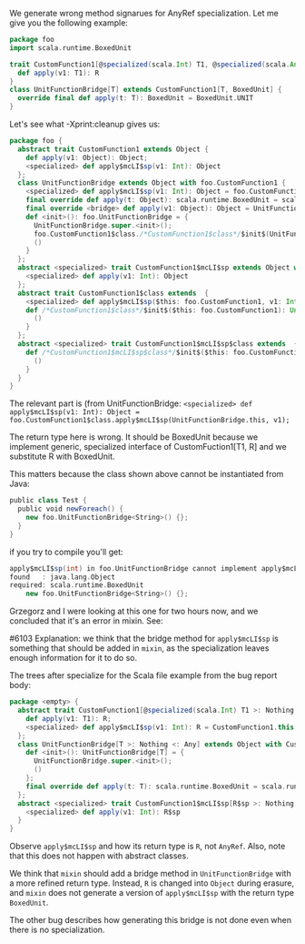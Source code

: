 We generate wrong method signarues for AnyRef specialization. Let me give you the following example:
```scala
package foo
import scala.runtime.BoxedUnit

trait CustomFunction1[@specialized(scala.Int) T1, @specialized(scala.AnyRef) R] extends AnyRef {
  def apply(v1: T1): R
}
class UnitFunctionBridge[T] extends CustomFunction1[T, BoxedUnit] {
  override final def apply(t: T): BoxedUnit = BoxedUnit.UNIT
}
```

Let's see what -Xprint:cleanup gives us:
```scala
package foo {
  abstract trait CustomFunction1 extends Object {
    def apply(v1: Object): Object;
    <specialized> def apply$mcLI$sp(v1: Int): Object
  };
  class UnitFunctionBridge extends Object with foo.CustomFunction1 {
    <specialized> def apply$mcLI$sp(v1: Int): Object = foo.CustomFunction1$class.apply$mcLI$sp(UnitFunctionBridge.this, v1);
    final override def apply(t: Object): scala.runtime.BoxedUnit = scala.runtime.BoxedUnit.UNIT;
    final override <bridge> def apply(v1: Object): Object = UnitFunctionBridge.this.apply(v1);
    def <init>(): foo.UnitFunctionBridge = {
      UnitFunctionBridge.super.<init>();
      foo.CustomFunction1$class./*CustomFunction1$class*/$init$(UnitFunctionBridge.this);
      ()
    }
  };
  abstract <specialized> trait CustomFunction1$mcLI$sp extends Object with foo.CustomFunction1 {
    <specialized> def apply(v1: Int): Object
  };
  abstract trait CustomFunction1$class extends  {
    <specialized> def apply$mcLI$sp($this: foo.CustomFunction1, v1: Int): Object = $this.apply(scala.Int.box(v1));
    def /*CustomFunction1$class*/$init$($this: foo.CustomFunction1): Unit = {
      ()
    }
  };
  abstract <specialized> trait CustomFunction1$mcLI$sp$class extends  {
    def /*CustomFunction1$mcLI$sp$class*/$init$($this: foo.CustomFunction1$mcLI$sp): Unit = {
      ()
    }
  }
}
```

The relevant part is (from UnitFunctionBridge:
`<specialized> def apply$mcLI$sp(v1: Int): Object = foo.CustomFunction1$class.apply$mcLI$sp(UnitFunctionBridge.this, v1);`

The return type here is wrong. It should be BoxedUnit because we implement generic, specialized interface of CustomFuction1[T1, R] and we substitute R with BoxedUnit.

This matters because the class shown above cannot be instantiated from Java:
```scala
public class Test {
  public void newForeach() {
    new foo.UnitFunctionBridge<String>() {};
  }
}
```

if you try to compile you'll get:
```scala
apply$mcLI$sp(int) in foo.UnitFunctionBridge cannot implement apply$mcLI$sp(int) in foo.CustomFunction1; attempting to use incompatible return type
found   : java.lang.Object
required: scala.runtime.BoxedUnit
    new foo.UnitFunctionBridge<String>() {};
```
Grzegorz and I were looking at this one for two hours now, and we concluded that it's an error in mixin. See:

#6103
Explanation: we think that the bridge method for `apply$mcLI$sp` is something that should be added in `mixin`, as the specialization leaves enough information for it to do so.

The trees after specialize for the Scala file example from the bug report body:

```scala
package <empty> {
  abstract trait CustomFunction1[@specialized(scala.Int) T1 >: Nothing <: Any, @specialized(scala.`package`.AnyRef) R >: Nothing <: Any] extends Object {
    def apply(v1: T1): R;
    <specialized> def apply$mcLI$sp(v1: Int): R = CustomFunction1.this.apply(v1.asInstanceOf[T1]())
  };
  class UnitFunctionBridge[T >: Nothing <: Any] extends Object with CustomFunction1[T,scala.runtime.BoxedUnit] {
    def <init>(): UnitFunctionBridge[T] = {
      UnitFunctionBridge.super.<init>();
      ()
    };
    final override def apply(t: T): scala.runtime.BoxedUnit = scala.runtime.BoxedUnit.UNIT
  };
  abstract <specialized> trait CustomFunction1$mcLI$sp[R$sp >: Nothing <: AnyRef] extends Object with CustomFunction1[Int,R$sp] {
    <specialized> def apply(v1: Int): R$sp
  }
}
```

Observe `apply$mcLI$sp` and how its return type is `R`, not `AnyRef`. Also, note that this does not happen with abstract classes.

We think that `mixin` should add a bridge method in `UnitFunctionBridge` with a more refined return type. Instead, `R` is changed into `Object` during erasure, and `mixin` does not generate a version of `apply$mcLI$sp` with the return type `BoxedUnit`.

The other bug describes how generating this bridge is not done even when there is no specialization.
